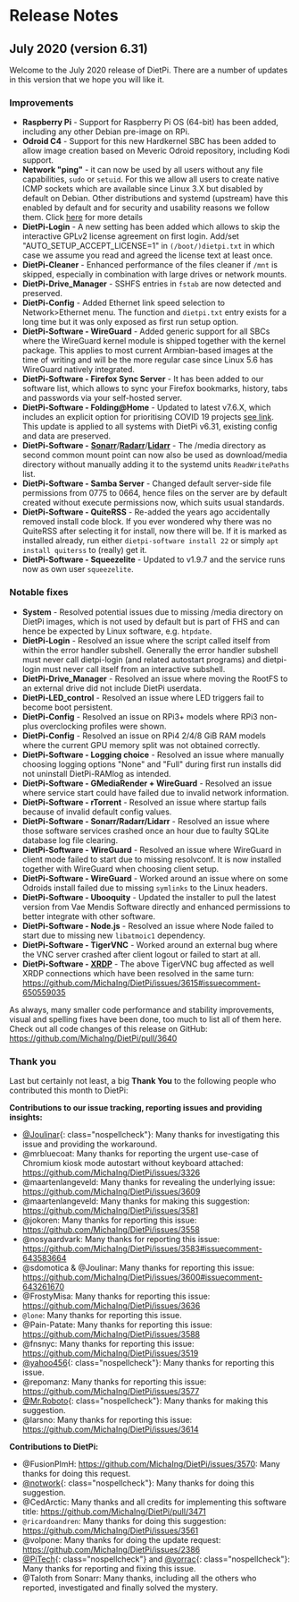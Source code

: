 # Release Notes

## July 2020 (version 6.31)

Welcome to the July 2020 release of DietPi. There are a number of updates in this version that we hope you will like it.

### Improvements

- **Raspberry Pi** - Support for Raspberry Pi OS (64-bit) has been added, including any other Debian pre-image on RPi.
- **Odroid C4** - Support for this new Hardkernel SBC has been added to allow image creation based on Meveric Odroid repository, including Kodi support.
- **Network "ping"** - it can now be used by all users without any file capabilities, `sudo` or `setuid`. For this we allow all users to create native ICMP sockets which are available since Linux 3.X but disabled by default on Debian. Other distributions and systemd (upstream) have this enabled by default and for security and usability reasons we follow them. Click [here](https://fedoraproject.org/wiki/Changes/EnableSysctlPingGroupRange) for more details
- **DietPi-Login** - A new setting has been added which allows to skip the interactive GPLv2 license agreement on first login. Add/set "AUTO_SETUP_ACCEPT_LICENSE=1" in `(/boot/)dietpi.txt` in which case we assume you read and agreed the license text at least once.
- **DietPi-Cleaner** - Enhanced performance of the files cleaner if `/mnt` is skipped, especially in combination with large drives or network mounts.
- **DietPi-Drive_Manager** - SSHFS entries in `fstab` are now detected and preserved.
- **DietPi-Config** - Added Ethernet link speed selection to Network>Ethernet menu. The function and `dietpi.txt` entry exists for a long time but it was only exposed as first run setup option.
- **DietPi-Software - WireGuard** - Added generic support for all SBCs where the WireGuard kernel module is shipped together with the kernel package. This applies to most current Armbian-based images at the time of writing and will be the more regular case since Linux 5.6 has WireGuard natively integrated.
- **DietPi-Software - Firefox Sync Server** - It has been added to our software list, which allows to sync your Firefox bookmarks, history, tabs and passwords via your self-hosted server.
- **DietPi-Software - Folding@Home** - Updated to latest v7.6.X, which includes an explicit option for prioritising COVID 19 projects [see link](https://foldingathome.org/2020/04/17/new-foldinghome-software-with-the-option-to-prioritize-covid-19-projects/). This update is applied to all systems with DietPi v6.31, existing config and data are preserved.
- **DietPi-Software -** [**Sonarr**](../software/bittorrent.md#sonarr)/[**Radarr**](../software/bittorrent.md#radarr)/[**Lidarr**](../software/bittorrent.md#lidarr) - The /media directory as second common mount point can now also be used as download/media directory without manually adding it to the systemd units `ReadWritePaths` list.
- **DietPi-Software - Samba Server** - Changed default server-side file permissions from 0775 to 0664, hence files on the server are by default created without execute permissions now, which suits usual standards.
- **DietPi-Software - QuiteRSS** - Re-added the years ago accidentally removed install code block. If you ever wondered why there was no QuiteRSS after selecting it for install, now there will be. If it is marked as installed already, run either `dietpi-software install 22` or simply `apt install quiterss` to (really) get it.
- **DietPi-Software - Squeezelite** - Updated to v1.9.7 and the service runs now as own user `squeezelite`.

### Notable fixes

- **System** - Resolved potential issues due to missing /media directory on DietPi images, which is not used by default but is part of FHS and can hence be expected by Linux software, e.g. `htpdate`.
- **DietPi-Login** - Resolved an issue where the script called itself from within the error handler subshell. Generally the error handler subshell must never call dietpi-login (and related autostart programs) and dietpi-login must never call itself from an interactive subshell.
- **DietPi-Drive_Manager** - Resolved an issue where moving the RootFS to an external drive did not include DietPi userdata.
- **DietPi-LED_control** - Resolved an issue where LED triggers fail to become boot persistent.
- **DietPi-Config** - Resolved an issue on RPi3+ models where RPi3 non-plus overclocking profiles were shown.
- **DietPi-Config** - Resolved an issue on RPi4 2/4/8 GiB RAM models where the current GPU memory split was not obtained correctly.
- **DietPi-Software - Logging choice** - Resolved an issue where manually choosing logging options "None" and "Full" during first run installs did not uninstall DietPi-RAMlog as intended.
- **DietPi-Software - GMediaRender + WireGuard** - Resolved an issue where service start could have failed due to invalid network information.
- **DietPi-Software - rTorrent** - Resolved an issue where startup fails because of invalid default config values.
- **DietPi-Software - Sonarr/Radarr/Lidarr** - Resolved an issue where those software services crashed once an hour due to faulty SQLite database log file clearing.
- **DietPi-Software - WireGuard** - Resolved an issue where WireGuard in client mode failed to start due to missing resolvconf. It is now installed together with WireGuard when choosing client setup.
- **DietPi-Software - WireGuard** - Worked around an issue where on some Odroids install failed due to missing `symlinks` to the Linux headers.
- **DietPi-Software - Ubooquity** - Updated the installer to pull the latest version from Vae Mendis Software directly and enhanced permissions to better integrate with other software.
- **DietPi-Software - Node.js** - Resolved an issue where Node failed to start due to missing new `libatmoic1` dependency.
- **DietPi-Software - TigerVNC** - Worked around an external bug where the VNC server crashed after client logout or failed to start at all.
- **DietPi-Software - [XRDP](../software/remote_desktop.md#xrdp)** - The above TigerVNC bug affected as well XRDP connections which have been resolved in the same turn: <https://github.com/MichaIng/DietPi/issues/3615#issuecomment-650559035>

As always, many smaller code performance and stability improvements, visual and spelling fixes have been done, too much to list all of them here. Check out all code changes of this release on GitHub: <https://github.com/MichaIng/DietPi/pull/3640>

### Thank you

Last but certainly not least, a big **Thank You** to the following people who contributed this month to DietPi:

**Contributions to our issue tracking, reporting issues and providing insights:**

- [@Joulinar](https://dietpi.com/forum/u/Joulinar){: class="nospellcheck"}: Many thanks for investigating this issue and providing the workaround.
- @mrbluecoat: Many thanks for reporting the urgent use-case of Chromium kiosk mode autostart without keyboard attached: <https://github.com/MichaIng/DietPi/issues/3326>
- @maartenlangeveld: Many thanks for revealing the underlying issue: <https://github.com/MichaIng/DietPi/issues/3609>
- @maartenlangeveld: Many thanks for making this suggestion: <https://github.com/MichaIng/DietPi/issues/3581>
- @jokoren: Many thanks for reporting this issue: <https://github.com/MichaIng/DietPi/issues/3558>
- @nosyaardvark: Many thanks for reporting this issue: <https://github.com/MichaIng/DietPi/issues/3583#issuecomment-643583664>
- @sdomotica & @Joulinar: Many thanks for reporting this issue: <https://github.com/MichaIng/DietPi/issues/3600#issuecomment-643261670>
- @FrostyMisa: Many thanks for reporting this issue: <https://github.com/MichaIng/DietPi/issues/3636>
- `@lone`: Many thanks for reporting this issue.
- @Pain-Patate: Many thanks for reporting this issue: <https://github.com/MichaIng/DietPi/issues/3588>
- @fnsnyc: Many thanks for reporting this issue: <https://github.com/MichaIng/DietPi/issues/3519>
- [@yahoo456](https://dietpi.com/forum/u/yahoo456){: class="nospellcheck"}: Many thanks for reporting this issue.
- @repomanz: Many thanks for reporting this issue: <https://github.com/MichaIng/DietPi/issues/3577>
- [@Mr.Roboto](https://dietpi.com/forum/u/Mr.Roboto){: class="nospellcheck"}: Many thanks for making this suggestion.
- @larsno: Many thanks for reporting this issue: <https://github.com/MichaIng/DietPi/issues/3614>

**Contributions to DietPi:**

- @FusionPlmH: <https://github.com/MichaIng/DietPi/issues/3570>: Many thanks for doing this request.
- [@notwork](https://dietpi.com/forum/u/notwork){: class="nospellcheck"}: Many thanks for doing this suggestion.
- @CedArctic: Many thanks and all credits for implementing this software title: <https://github.com/MichaIng/DietPi/pull/3471>
- `@ricardoandren`: Many thanks for doing this suggestion: <https://github.com/MichaIng/DietPi/issues/3561>
- @volpone: Many thanks for doing the update request: <https://github.com/MichaIng/DietPi/issues/2386>
- [@PiTech](https://dietpi.com/forum/u/PiTech){: class="nospellcheck"} and [@vorrac](https://dietpi.com/forum/u/vorrac){: class="nospellcheck"}: Many thanks for reporting and fixing this issue.
- @Taloth from Sonarr: Many thanks, including all the others who reported, investigated and finally solved the mystery.

